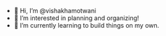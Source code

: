 - 👋 Hi, I’m @vishakhamotwani
- 👀 I’m interested in planning and organizing!
- 🌱 I’m currently learning to build things on my own.


<!---
vishakhamotwani/vishakhamotwani is a ✨ special ✨ repository because its `README.md` (this file) appears on your GitHub profile.
You can click the Preview link to take a look at your changes.
--->
